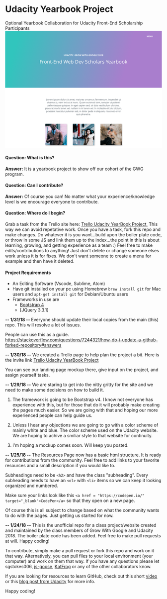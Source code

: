 # Udacity Yearbook Project
Optional Yearbook Collaboration for Udacity Front-End Scholarship Participants
![Home Screenshot](public/images/mockups/src.png?raw=true "screenshot")


#### Question:  What is this?
<p><strong>Answer:</strong> It is a yearbook project to show off our cohort of the GWG program.</p>

#### Question: Can I contribute?
<p><strong>Answer:</strong> Of course you can!  No matter what your experience/knowledge level is we encourage everyone to contribute.</p>

#### Question: Where do I begin?
Grab a task from the Trello site here: <a href="https://trello.com/invite/b/BhcQyBcF/2252be83e5f70f6384200fda77035865/udacity-yearbook-site">Trello Udacity YearBook Project.</a> This way we can avoid repetative work. Once you have a task, fork this repo and make changes.  Do whatever it is you want...build upon the boiler plate code, or throw in some JS and link them up to the index...the point in this is about learning, growing, and getting experience as a team :)  Feel free to make edits/contributions to anything! Just don't delete or change someone elses work unless it is for fixes. We don't want someone to create a menu for example and then have it deleted.</p>

#### Project Requirements  
- An Editing Software (Vscode, Sublime, Atom)
- Have git installed on your pc using Homebrew `brew install git` for Mac users and `apt-get install git` for Debian/Ubuntu users
- Frameworks in use are
  - [Bootstrap 4](https://getbootstrap.com)
  - [JQuery 3.3.1]


<strong>-- 1/31/18 -- </strong>
Everyone should update their local copies from the main (this) repo. This will resolve a lot of issues.

People can use this as a guide.
https://stackoverflow.com/questions/7244321/how-do-i-update-a-github-forked-repository#answers



<strong>-- 1/30/18 --</strong>
We created a Trello page to help plan the project a bit. Here is the invite link <a href="https://trello.com/invite/b/BhcQyBcF/2252be83e5f70f6384200fda77035865/udacity-yearbook-site">Trello Udacity YearBook Project</a>

You can see our landing page mockup there, give input on the project, and assign yourself tasks.


<strong>-- 1/29/18 --</strong>
We are staring to get into the nitty gritty for the site and we need to make some decisions on how to build it.

1) The framework is going to be Bootstrap v4. I know not everyone has experience with this, but for those that do it will probably make creating the pages much easier. So we are going with that and hoping our more experienced people can help guide us.

2) Unless I hear any objections we are going to go with a color scheme of mainly white and blue. The color scheme used on the Udacity website. We are hoping to achive a smiliar style to that website for continuity.

3) I'm hoping a mockup comes soon. Will keep you posted.

<strong>-- 1/25/18 --</strong>
The Resources Page now has a basic html structure. It is ready for contributions from the community. Feel free to add links to your favorite resources and a small description if you would like to.

Subheadings need to be `<h2>` and have the class "subheading". Every subheading needs to have an `<ol>` with `<li>` items so we can keep it looking organized and numbered.

Make sure your links look like this `<a href = "https://codepen.io/" target="_blank">CodePen</a>` so that they open on a new page.

Of course this is all subject to change based on what the community wants to do with the pages. Just getting us started for now.


<strong>-- 1/24/18 --</strong>
This is the unofficial repo for a class project/website created and maintained by the class members of Grow With Google and Udacity 2018.  The boiler plate code has been added.  Feel free to make pull requests at will. Happy coding!


To contribute, simply make a pull request or fork this repo and work on it that way.  Alternatively, you can pull files to your local environment (your computer) and work on them that way.  If you have any questions please let sgstokes006, <a href="https://github.com/JS-goose">js-goose</a>, <a href="https://github.com/KatFrog">KatFrog</a> or any of the other collaborators know.  

If you are looking for resources to learn GitHub, check out this short <a href="https://www.google.com/search?q=learning+to+use+github&oq=learning+to+use+git&aqs=chrome.1.69i57j0.4127j0j7&sourceid=chrome&ie=UTF-8#kpvalbx=0">video</a> or this <a href="https://blog.udacity.com/2015/06/a-beginners-git-github-tutorial.html">blog post from Udacity</a> for more info.

Happy coding!
